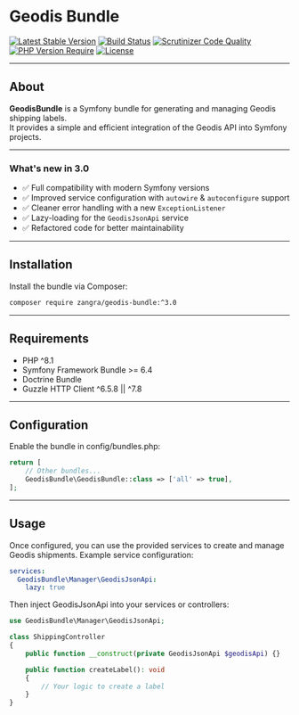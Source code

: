 # Geodis Bundle

[![Latest Stable Version](https://img.shields.io/packagist/v/zangra/geodis-bundle.svg?label=stable)](https://packagist.org/packages/zangra/geodis-bundle)
[![Build Status](https://scrutinizer-ci.com/g/zangra-dev/geodis-bundle/badges/build.png?b=master)](https://scrutinizer-ci.com/g/zangra-dev/geodis-bundle/build-status/master)
[![Scrutinizer Code Quality](https://scrutinizer-ci.com/g/zangra-dev/geodis-bundle/badges/quality-score.png?b=master)](https://scrutinizer-ci.com/g/zangra-dev/geodis-bundle/?branch=master)
[![PHP Version Require](http://poser.pugx.org/zangra/geodis-bundle/require/php)](https://packagist.org/packages/zangra/geodis-bundle)
[![License](http://poser.pugx.org/zangra/geodis-bundle/license)](https://packagist.org/packages/zangra/geodis-bundle)

---

## About

**GeodisBundle** is a Symfony bundle for generating and managing Geodis shipping labels.  
It provides a simple and efficient integration of the Geodis API into Symfony projects.

---

### What's new in 3.0

- ✅ Full compatibility with modern Symfony versions
- ✅ Improved service configuration with `autowire` & `autoconfigure` support
- ✅ Cleaner error handling with a new `ExceptionListener`
- ✅ Lazy-loading for the `GeodisJsonApi` service
- ✅ Refactored code for better maintainability

---

## Installation

Install the bundle via Composer:

```bash
composer require zangra/geodis-bundle:^3.0
```

---

## Requirements

- PHP ^8.1
- Symfony Framework Bundle >= 6.4
- Doctrine Bundle
- Guzzle HTTP Client ^6.5.8 || ^7.8

---

## Configuration
Enable the bundle in config/bundles.php:
```php
return [
    // Other bundles...
    GeodisBundle\GeodisBundle::class => ['all' => true],
];
```

---

## Usage
Once configured, you can use the provided services to create and manage Geodis shipments.
Example service configuration:

```yaml
services:
  GeodisBundle\Manager\GeodisJsonApi:
    lazy: true
```
Then inject GeodisJsonApi into your services or controllers:
```php
use GeodisBundle\Manager\GeodisJsonApi;

class ShippingController
{
    public function __construct(private GeodisJsonApi $geodisApi) {}

    public function createLabel(): void
    {
        // Your logic to create a label
    }
}
```
